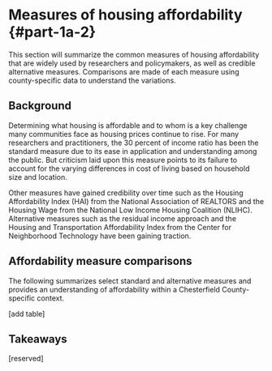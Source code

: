 # Measures of housing affordability {#part-1a-2}

This section will summarize the common measures of housing affordability that are widely used by researchers and policymakers, as well as credible alternative measures. Comparisons are made of each measure using county-specific data to understand the variations.

## Background

Determining what housing is affordable and to whom is a key challenge many communities face as housing prices continue to rise. For many researchers and practitioners, the 30 percent of income ratio has been the standard measure due to its ease in application and understanding among the public. But criticism laid upon this measure points to its failure to account for the varying differences in cost of living based on household size and location.

Other measures have gained credibility over time such as the Housing Affordability Index (HAI) from the National Association of REALTORS and the Housing Wage from the National Low Income Housing Coalition (NLIHC). Alternative measures such as the residual income approach and the Housing and Transportation Affordability Index from the Center for Neighborhood Technology have been gaining traction.

## Affordability measure comparisons

The following summarizes select standard and alternative measures and provides an understanding of affordability within a Chesterfield County-specific context.

[add table]

## Takeaways

[reserved]

